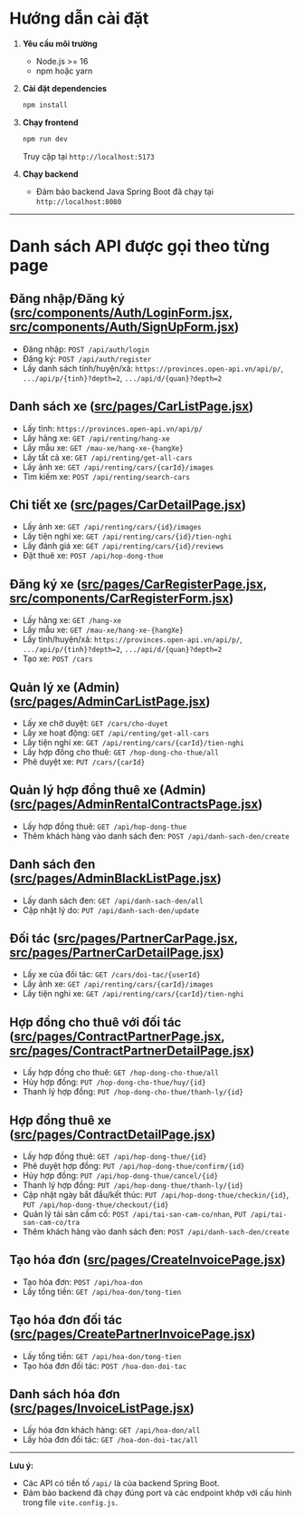 # Hướng dẫn cài đặt

1. **Yêu cầu môi trường**
   - Node.js >= 16
   - npm hoặc yarn

2. **Cài đặt dependencies**
   ```sh
   npm install
   ```

3. **Chạy frontend**
   ```sh
   npm run dev
   ```
   Truy cập tại `http://localhost:5173`

4. **Chạy backend**
   - Đảm bảo backend Java Spring Boot đã chạy tại `http://localhost:8080`

---

# Danh sách API được gọi theo từng page

## Đăng nhập/Đăng ký ([src/components/Auth/LoginForm.jsx](src/components/Auth/LoginForm.jsx), [src/components/Auth/SignUpForm.jsx](src/components/Auth/SignUpForm.jsx))
- Đăng nhập: `POST /api/auth/login`
- Đăng ký: `POST /api/auth/register`
- Lấy danh sách tỉnh/huyện/xã: `https://provinces.open-api.vn/api/p/`, `.../api/p/{tinh}?depth=2`, `.../api/d/{quan}?depth=2`

## Danh sách xe ([src/pages/CarListPage.jsx](src/pages/CarListPage.jsx))
- Lấy tỉnh: `https://provinces.open-api.vn/api/p/`
- Lấy hãng xe: `GET /api/renting/hang-xe`
- Lấy mẫu xe: `GET /mau-xe/hang-xe-{hangXe}`
- Lấy tất cả xe: `GET /api/renting/get-all-cars`
- Lấy ảnh xe: `GET /api/renting/cars/{carId}/images`
- Tìm kiếm xe: `POST /api/renting/search-cars`

## Chi tiết xe ([src/pages/CarDetailPage.jsx](src/pages/CarDetailPage.jsx))
- Lấy ảnh xe: `GET /api/renting/cars/{id}/images`
- Lấy tiện nghi xe: `GET /api/renting/cars/{id}/tien-nghi`
- Lấy đánh giá xe: `GET /api/renting/cars/{id}/reviews`
- Đặt thuê xe: `POST /api/hop-dong-thue`

## Đăng ký xe ([src/pages/CarRegisterPage.jsx](src/pages/CarRegisterPage.jsx), [src/components/CarRegisterForm.jsx](src/components/CarRegisterForm.jsx))
- Lấy hãng xe: `GET /hang-xe`
- Lấy mẫu xe: `GET /mau-xe/hang-xe-{hangXe}`
- Lấy tỉnh/huyện/xã: `https://provinces.open-api.vn/api/p/`, `.../api/p/{tinh}?depth=2`, `.../api/d/{quan}?depth=2`
- Tạo xe: `POST /cars`

## Quản lý xe (Admin) ([src/pages/AdminCarListPage.jsx](src/pages/AdminCarListPage.jsx))
- Lấy xe chờ duyệt: `GET /cars/cho-duyet`
- Lấy xe hoạt động: `GET /api/renting/get-all-cars`
- Lấy tiện nghi xe: `GET /api/renting/cars/{carId}/tien-nghi`
- Lấy hợp đồng cho thuê: `GET /hop-dong-cho-thue/all`
- Phê duyệt xe: `PUT /cars/{carId}`

## Quản lý hợp đồng thuê xe (Admin) ([src/pages/AdminRentalContractsPage.jsx](src/pages/AdminRentalContractsPage.jsx))
- Lấy hợp đồng thuê: `GET /api/hop-dong-thue`
- Thêm khách hàng vào danh sách đen: `POST /api/danh-sach-den/create`

## Danh sách đen ([src/pages/AdminBlackListPage.jsx](src/pages/AdminBlackListPage.jsx))
- Lấy danh sách đen: `GET /api/danh-sach-den/all`
- Cập nhật lý do: `PUT /api/danh-sach-den/update`

## Đối tác ([src/pages/PartnerCarPage.jsx](src/pages/PartnerCarPage.jsx), [src/pages/PartnerCarDetailPage.jsx](src/pages/PartnerCarDetailPage.jsx))
- Lấy xe của đối tác: `GET /cars/doi-tac/{userId}`
- Lấy ảnh xe: `GET /api/renting/cars/{carId}/images`
- Lấy tiện nghi xe: `GET /api/renting/cars/{carId}/tien-nghi`

## Hợp đồng cho thuê với đối tác ([src/pages/ContractPartnerPage.jsx](src/pages/ContractPartnerPage.jsx), [src/pages/ContractPartnerDetailPage.jsx](src/pages/ContractPartnerDetailPage.jsx))
- Lấy hợp đồng cho thuê: `GET /hop-dong-cho-thue/all`
- Hủy hợp đồng: `PUT /hop-dong-cho-thue/huy/{id}`
- Thanh lý hợp đồng: `PUT /hop-dong-cho-thue/thanh-ly/{id}`

## Hợp đồng thuê xe ([src/pages/ContractDetailPage.jsx](src/pages/ContractDetailPage.jsx))
- Lấy hợp đồng thuê: `GET /api/hop-dong-thue/{id}`
- Phê duyệt hợp đồng: `PUT /api/hop-dong-thue/confirm/{id}`
- Hủy hợp đồng: `PUT /api/hop-dong-thue/cancel/{id}`
- Thanh lý hợp đồng: `PUT /api/hop-dong-thue/thanh-ly/{id}`
- Cập nhật ngày bắt đầu/kết thúc: `PUT /api/hop-dong-thue/checkin/{id}`, `PUT /api/hop-dong-thue/checkout/{id}`
- Quản lý tài sản cầm cố: `POST /api/tai-san-cam-co/nhan`, `PUT /api/tai-san-cam-co/tra`
- Thêm khách hàng vào danh sách đen: `POST /api/danh-sach-den/create`

## Tạo hóa đơn ([src/pages/CreateInvoicePage.jsx](src/pages/CreateInvoicePage.jsx))
- Tạo hóa đơn: `POST /api/hoa-don`
- Lấy tổng tiền: `GET /api/hoa-don/tong-tien`

## Tạo hóa đơn đối tác ([src/pages/CreatePartnerInvoicePage.jsx](src/pages/CreatePartnerInvoicePage.jsx))
- Lấy tổng tiền: `GET /api/hoa-don/tong-tien`
- Tạo hóa đơn đối tác: `POST /hoa-don-doi-tac`

## Danh sách hóa đơn ([src/pages/InvoiceListPage.jsx](src/pages/InvoiceListPage.jsx))
- Lấy hóa đơn khách hàng: `GET /api/hoa-don/all`
- Lấy hóa đơn đối tác: `GET /hoa-don-doi-tac/all`

---

**Lưu ý:**  
- Các API có tiền tố `/api/` là của backend Spring Boot.
- Đảm bảo backend đã chạy đúng port và các endpoint khớp với cấu hình trong file `vite.config.js`.
